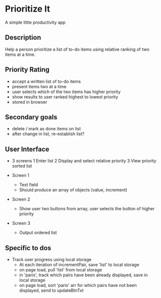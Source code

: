 # Prioritize It

A simple little productivity app

## Description

Help a person prioritize a list of to-do items using relative ranking of two items at a time.

## Priority Rating

- accept a written list of to-do items
- present items two at a time
- user selects which of the two items has higher priority
- show results to user ranked highest to lowest priority
- stored in browser

## Secondary goals

- delete / mark as done items on list
- after change in list, re-establish list?

## User Interface

- 3 screens
  1 Enter list
  2 Display and select relative priority
  3 View priority sorted list

- Screen 1

  - Text field
  - Should produce an array of objects (value, increment)

- Screen 2

  - Show user two buttons from array, user selects the button of higher priority

- Screen 3
  - Output ordered list

## Specific to dos

- Track user progress using local storage
  - At each iteration of incrementPair, save 'list' to local storage
  - on page load, pull 'list' from local storage
  - in 'paris', track which pairs have been already displayed, save in local storage
  - on page load, sort 'paris' arr for which pairs have not been displayed, send to updateBtnTxt
